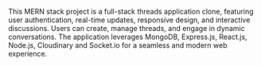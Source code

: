 This MERN stack project is a full-stack threads application clone, featuring user authentication, real-time updates, responsive design, and interactive discussions. Users can create, manage threads, and engage in dynamic conversations. The application leverages MongoDB, Express.js, React.js, Node.js, Cloudinary and Socket.io for a seamless and modern web experience.
